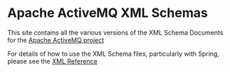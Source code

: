 Apache ActiveMQ XML Schemas
===========================

This site contains all the various versions of the XML Schema Documents for the [Apache ActiveMQ project](http://activemq.apache.org/)

For details of how to use the XML Schema files, particularly with Spring, please see the [XML Reference](http://activemq.apache.org/xml-reference.html)